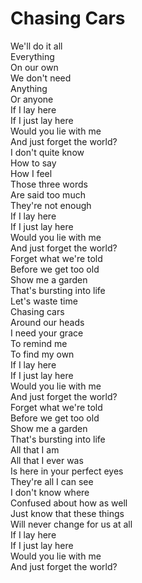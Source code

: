# Chasing Cars

We'll do it all  
Everything  
On our own  
We don't need  
Anything  
Or anyone  
If I lay here  
If I just lay here  
Would you lie with me  
And just forget the world?  
I don't quite know  
How to say  
How I feel  
Those three words  
Are said too much  
They're not enough  
If I lay here  
If I just lay here  
Would you lie with me  
And just forget the world?  
Forget what we're told  
Before we get too old  
Show me a garden  
That's bursting into life  
Let's waste time  
Chasing cars  
Around our heads  
I need your grace  
To remind me  
To find my own  
If I lay here  
If I just lay here  
Would you lie with me  
And just forget the world?  
Forget what we're told  
Before we get too old  
Show me a garden  
That's bursting into life  
All that I am  
All that I ever was  
Is here in your perfect eyes  
They're all I can see  
I don't know where  
Confused about how as well  
Just know that these things  
Will never change for us at all  
If I lay here  
If I just lay here  
Would you lie with me  
And just forget the world?
